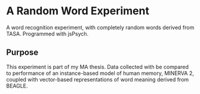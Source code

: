 # A Random Word Experiment 

A word recognition experiment, with completely random words derived from TASA. Programmed with jsPsych.

## Purpose

This experiment is part of my MA thesis. Data collected with be compared to performance of an instance-based model of human memory, MINERVA 2, coupled with vector-based representations of word meaning derived from BEAGLE.

